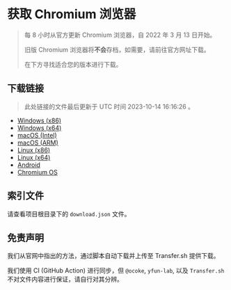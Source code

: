 # 获取 Chromium 浏览器

> 每 8 小时从官方更新 Chromium 浏览器，自 2022 年 3 月 13 日开始。
> 
> 旧版 Chromium 浏览器将**不会**存档，如需要，请前往官方网址下载。
>
> 在下方寻找适合您的版本进行下载。

## 下载链接

> 此处链接的文件最后更新于 UTC 时间 2023-10-14 16:16:26
。

- [Windows (x86)](https://transfer.sh/42r0WD0Nqu/Win.zip)
- [Windows (x64)](https://transfer.sh/HVTFNt8rax/Win_x64.zip)
- [macOS (Intel)](https://transfer.sh/SAJ0bwHBNc/Mac.zip)
- [macOS (ARM)](https://transfer.sh/Irt6HCekgm/Mac_Arm.zip)
- [Linux (x86)](https://transfer.sh/q2WwrAy4hT/Linux.zip)
- [Linux (x64)](https://transfer.sh/qTVT0mwBIJ/Linux_x64.zip)
- [Android](https://transfer.sh/7K3OGM9aRl/Android.zip)
- [Chromium OS](https://transfer.sh/Uqto4lmt3r/Linux_ChromiumOS_Full.zip)

## 索引文件

请查看项目根目录下的 `download.json` 文件。

## 免责声明

我们从官网中指出的方法，通过脚本自动下载并上传至 Transfer.sh 提供下载。

我们使用 CI (GitHub Action) 进行同步，但 `@ocoke`, `yfun-lab`, 以及 `Transfer.sh` 不对文件内容进行保证，请自行对其分辨。
